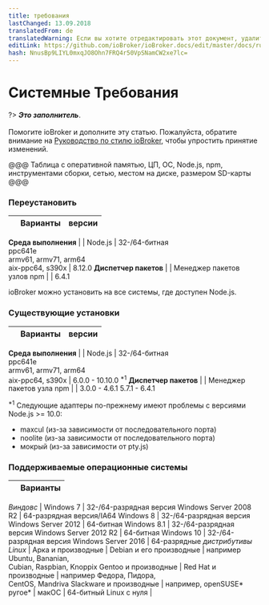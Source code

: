 ```yaml
---
title: требования
lastChanged: 13.09.2018
translatedFrom: de
translatedWarning: Если вы хотите отредактировать этот документ, удалите поле «translationFrom», в противном случае этот документ будет снова автоматически переведен
editLink: https://github.com/ioBroker/ioBroker.docs/edit/master/docs/ru/install/requirements.md
hash: NnusBp9LIYL0mxqJO8Ohn7FRQ4r50VpSNamCW2xe7lc=
---
```

# Системные Требования
?> ***Это заполнитель***.<br><br> Помогите ioBroker и дополните эту статью. Пожалуйста, обратите внимание на [Руководство по стилю ioBroker](community/styleguidedoc), чтобы упростить принятие изменений.

@@@ Таблица с оперативной памятью, ЦП, ОС, Node.js, npm, инструментами сборки, сетью, местом на диске, размером SD-карты @@@

### Переустановить
| | Варианты | версии |
|---|:---------:|:-------:|

**Среда выполнения** | | Node.js | 32-/64-битная<br> ppc641e<br> armv61, armv71, arm64<br> aix-ppc64, s390x | 8.12.0 **Диспетчер пакетов** | | Менеджер пакетов узлов npm | | 6.4.1

ioBroker можно установить на все системы, где доступен Node.js.

### Существующие установки
| | Варианты | версии |
|---|:---------:|:-------:|

**Среда выполнения** | | Node.js | 32-/64-битная<br> ppc641e<br> armv61, armv71, arm64<br> aix-ppc64, s390x | 6.0.0 - 10.10.0 <sup>*1</sup> **Диспетчер пакетов** | | Менеджер пакетов узла npm | | 3.0.0 - 4.6.1 5.7.1 - 6.4.1

<sup>*1</sup> Следующие адаптеры по-прежнему имеют проблемы с версиями Node.js &gt;= 10.0:

- maxcul (из-за зависимости от последовательного порта)
- noolite (из-за зависимости от последовательного порта)
- мокрый (из-за зависимости от pty.js)

### Поддерживаемые операционные системы
| | Варианты |
|---|:---------:|

*Виндовс* | Windows 7 | 32-/64-разрядная версия Windows Server 2008 R2 | 64-разрядная версия/IA64 Windows 8 | 32-/64-разрядная версия Windows Server 2012 | 64-битная Windows 8.1 | 32-/64-разрядная версия Windows Server 2012 R2 | 64-битная Windows 10 | 32-/64-разрядная версия Windows Server 2016 | 64-разрядные *дистрибутивы Linux* | Арка и производные | Debian и его производные | например Ubuntu, Bananian,<br> Cubian, Raspbian, Knoppix Gentoo и производные | Red Hat и производные | например Федора, Пидора,<br> CentOS, Mandriva Slackware и производные | например, openSUSE* ругое* | макОС | 64-битный Linux с нуля |